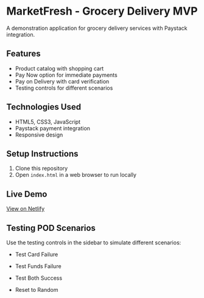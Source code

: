 # MarketFresh - Grocery Delivery MVP

A demonstration application for grocery delivery services with Paystack integration.

## Features
- Product catalog with shopping cart
- Pay Now option for immediate payments
- Pay on Delivery with card verification
- Testing controls for different scenarios

## Technologies Used
- HTML5, CSS3, JavaScript
- Paystack payment integration
- Responsive design

## Setup Instructions

1. Clone this repository
2. Open `index.html` in a web browser to run locally

## Live Demo
[View on Netlify](https://marketfresh-mvp.netlify.app/)

## Testing POD Scenarios

Use the testing controls in the sidebar to simulate different scenarios:
- Test Card Failure
- Test Funds Failure  
- Test Both Success

- Reset to Random
